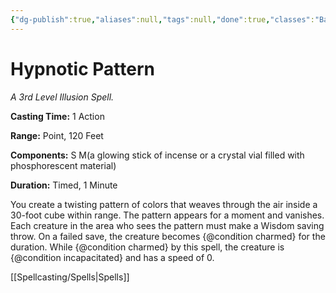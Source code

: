 ```yaml
---
{"dg-publish":true,"aliases":null,"tags":null,"done":true,"classes":"Bard, Sorcerer, Warlock, Wizard,","spellLevel":3,"school":"Illusion","source":"PHB","permalink":"/spells/hypnotic-pattern/","dgHomeLink":false,"dgPassFrontmatter":true}
---
```


# Hypnotic Pattern
*A 3rd Level Illusion Spell.*

**Casting Time:** 1 Action

**Range:** Point, 120 Feet

**Components:** S M(a glowing stick of incense or a crystal vial filled with phosphorescent material)

**Duration:** Timed, 1 Minute

You create a twisting pattern of colors that weaves through the air inside a 30-foot cube within range. The pattern appears for a moment and vanishes. Each creature in the area who sees the pattern must make a Wisdom saving throw. On a failed save, the creature becomes {@condition charmed} for the duration. While {@condition charmed} by this spell, the creature is {@condition incapacitated} and has a speed of 0.

[[Spellcasting/Spells|Spells]]